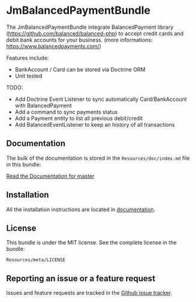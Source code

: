 JmBalancedPaymentBundle
=======================

The JmBalancedPaymentBundle integrate BalancedPayment library (https://github.com/balanced/balanced-php) 
to accept credit cards and debit bank accounts for your business. (more informations: https://www.balancedpayments.com/)

Features include:
- BankAccount / Card can be stored via Doctrine ORM
- Unit tested

TODO: 
- Add Doctrine Event Listener to sync automatically Card/BankAccount with
  BalancedPayment
- Add a command to sync payments status
- Add a Payment entity to list all previous debit/credit
- Add BalancedEventListener to keep an history of all transactions


Documentation
-------------

The bulk of the documentation is stored in the `Resources/doc/index.md`
file in this bundle:

[Read the Documentation for master](https://github.com/jeremymarc/JmBalancedPaymentBundle/blob/master/Resources/doc/index.md)


Installation
------------

All the installation instructions are located in
[documentation](https://github.com/jeremymarc/JmBalancedPaymentBundle/blob/master/Resources/doc/index.md).


License
-------

This bundle is under the MIT license. See the complete license in the bundle:

    Resources/meta/LICENSE



Reporting an issue or a feature request
---------------------------------------

Issues and feature requests are tracked in the [Github issue
tracker](https://github.com/FriendsOfSymfony/JmBalancedPaymentBundle/issues).
